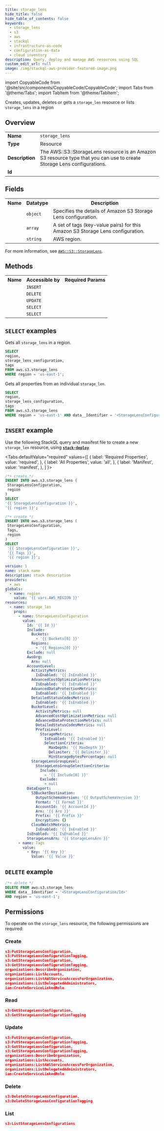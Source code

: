 ```yaml
---
title: storage_lens
hide_title: false
hide_table_of_contents: false
keywords:
  - storage_lens
  - s3
  - aws
  - stackql
  - infrastructure-as-code
  - configuration-as-data
  - cloud inventory
description: Query, deploy and manage AWS resources using SQL
custom_edit_url: null
image: /img/stackql-aws-provider-featured-image.png
---
```


import CopyableCode from '@site/src/components/CopyableCode/CopyableCode';
import Tabs from '@theme/Tabs';
import TabItem from '@theme/TabItem';

Creates, updates, deletes or gets a <code>storage_len</code> resource or lists <code>storage_lens</code> in a region

## Overview
<table>
<tbody>
<tr><td><b>Name</b></td><td><code>storage_lens</code></td></tr>
<tr><td><b>Type</b></td><td>Resource</td></tr>
<tr><td><b>Description</b></td><td>The AWS::S3::StorageLens resource is an Amazon S3 resource type that you can use to create Storage Lens configurations.</td></tr>
<tr><td><b>Id</b></td><td><CopyableCode code="aws.s3.storage_lens" /></td></tr>
</tbody>
</table>

## Fields
<table>
<tbody>
<tr><th>Name</th><th>Datatype</th><th>Description</th></tr><tr><td><CopyableCode code="storage_lens_configuration" /></td><td><code>object</code></td><td>Specifies the details of Amazon S3 Storage Lens configuration.</td></tr>
<tr><td><CopyableCode code="tags" /></td><td><code>array</code></td><td>A set of tags (key-value pairs) for this Amazon S3 Storage Lens configuration.</td></tr>
<tr><td><CopyableCode code="region" /></td><td><code>string</code></td><td>AWS region.</td></tr>
</tbody>
</table>

For more information, see <a href="https://docs.aws.amazon.com/AWSCloudFormation/latest/UserGuide/aws-resource-s3-storagelen.html"><code>AWS::S3::StorageLens</code></a>.

## Methods

<table>
<tbody>
  <tr>
    <th>Name</th>
    <th>Accessible by</th>
    <th>Required Params</th>
  </tr>
  <tr>
    <td><CopyableCode code="create_resource" /></td>
    <td><code>INSERT</code></td>
    <td><CopyableCode code="StorageLensConfiguration, region" /></td>
  </tr>
  <tr>
    <td><CopyableCode code="delete_resource" /></td>
    <td><code>DELETE</code></td>
    <td><CopyableCode code="data__Identifier, region" /></td>
  </tr>
  <tr>
    <td><CopyableCode code="update_resource" /></td>
    <td><code>UPDATE</code></td>
    <td><CopyableCode code="data__Identifier, data__PatchDocument, region" /></td>
  </tr>
  <tr>
    <td><CopyableCode code="list_resources" /></td>
    <td><code>SELECT</code></td>
    <td><CopyableCode code="region" /></td>
  </tr>
  <tr>
    <td><CopyableCode code="get_resource" /></td>
    <td><code>SELECT</code></td>
    <td><CopyableCode code="data__Identifier, region" /></td>
  </tr>
</tbody>
</table>

## `SELECT` examples
Gets all <code>storage_lens</code> in a region.
```sql
SELECT
region,
storage_lens_configuration,
tags
FROM aws.s3.storage_lens
WHERE region = 'us-east-1';
```
Gets all properties from an individual <code>storage_len</code>.
```sql
SELECT
region,
storage_lens_configuration,
tags
FROM aws.s3.storage_lens
WHERE region = 'us-east-1' AND data__Identifier = '<StorageLensConfiguration/Id>';
```

## `INSERT` example

Use the following StackQL query and manifest file to create a new <code>storage_len</code> resource, using [__`stack-deploy`__](https://pypi.org/project/stack-deploy/).

<Tabs
    defaultValue="required"
    values={[
      { label: 'Required Properties', value: 'required', },
      { label: 'All Properties', value: 'all', },
      { label: 'Manifest', value: 'manifest', },
    ]
}>
<TabItem value="required">

```sql
/*+ create */
INSERT INTO aws.s3.storage_lens (
 StorageLensConfiguration,
 region
)
SELECT 
'{{ StorageLensConfiguration }}',
'{{ region }}';
```
</TabItem>
<TabItem value="all">

```sql
/*+ create */
INSERT INTO aws.s3.storage_lens (
 StorageLensConfiguration,
 Tags,
 region
)
SELECT 
 '{{ StorageLensConfiguration }}',
 '{{ Tags }}',
 '{{ region }}';
```
</TabItem>
<TabItem value="manifest">

```yaml
version: 1
name: stack name
description: stack description
providers:
  - aws
globals:
  - name: region
    value: '{{ vars.AWS_REGION }}'
resources:
  - name: storage_len
    props:
      - name: StorageLensConfiguration
        value:
          Id: '{{ Id }}'
          Include:
            Buckets:
              - '{{ Buckets[0] }}'
            Regions:
              - '{{ Regions[0] }}'
          Exclude: null
          AwsOrg:
            Arn: null
          AccountLevel:
            ActivityMetrics:
              IsEnabled: '{{ IsEnabled }}'
            AdvancedCostOptimizationMetrics:
              IsEnabled: '{{ IsEnabled }}'
            AdvancedDataProtectionMetrics:
              IsEnabled: '{{ IsEnabled }}'
            DetailedStatusCodesMetrics:
              IsEnabled: '{{ IsEnabled }}'
            BucketLevel:
              ActivityMetrics: null
              AdvancedCostOptimizationMetrics: null
              AdvancedDataProtectionMetrics: null
              DetailedStatusCodesMetrics: null
              PrefixLevel:
                StorageMetrics:
                  IsEnabled: '{{ IsEnabled }}'
                  SelectionCriteria:
                    MaxDepth: '{{ MaxDepth }}'
                    Delimiter: '{{ Delimiter }}'
                    MinStorageBytesPercentage: null
            StorageLensGroupLevel:
              StorageLensGroupSelectionCriteria:
                Include:
                  - '{{ Include[0] }}'
                Exclude:
                  - null
          DataExport:
            S3BucketDestination:
              OutputSchemaVersion: '{{ OutputSchemaVersion }}'
              Format: '{{ Format }}'
              AccountId: '{{ AccountId }}'
              Arn: '{{ Arn }}'
              Prefix: '{{ Prefix }}'
              Encryption: {}
            CloudWatchMetrics:
              IsEnabled: '{{ IsEnabled }}'
          IsEnabled: '{{ IsEnabled }}'
          StorageLensArn: '{{ StorageLensArn }}'
      - name: Tags
        value:
          - Key: '{{ Key }}'
            Value: '{{ Value }}'

```
</TabItem>
</Tabs>

## `DELETE` example

```sql
/*+ delete */
DELETE FROM aws.s3.storage_lens
WHERE data__Identifier = '<StorageLensConfiguration/Id>'
AND region = 'us-east-1';
```

## Permissions

To operate on the <code>storage_lens</code> resource, the following permissions are required:

### Create
```json
s3:PutStorageLensConfiguration,
s3:PutStorageLensConfigurationTagging,
s3:GetStorageLensConfiguration,
s3:GetStorageLensConfigurationTagging,
organizations:DescribeOrganization,
organizations:ListAccounts,
organizations:ListAWSServiceAccessForOrganization,
organizations:ListDelegatedAdministrators,
iam:CreateServiceLinkedRole
```

### Read
```json
s3:GetStorageLensConfiguration,
s3:GetStorageLensConfigurationTagging
```

### Update
```json
s3:PutStorageLensConfiguration,
s3:PutStorageLensConfigurationTagging,
s3:GetStorageLensConfiguration,
s3:GetStorageLensConfigurationTagging,
organizations:DescribeOrganization,
organizations:ListAccounts,
organizations:ListAWSServiceAccessForOrganization,
organizations:ListDelegatedAdministrators,
iam:CreateServiceLinkedRole
```

### Delete
```json
s3:DeleteStorageLensConfiguration,
s3:DeleteStorageLensConfigurationTagging
```

### List
```json
s3:ListStorageLensConfigurations
```
